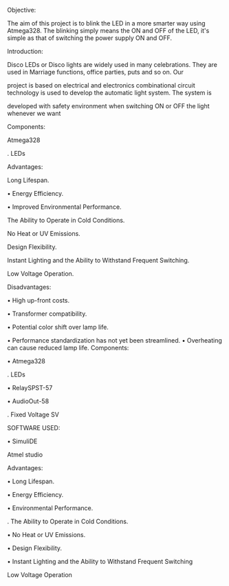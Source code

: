Objective:

The aim of this project is to blink the LED in a more smarter way using Atmega328. The blinking simply means the ON and OFF of the LED, it's simple as that of switching the power supply ON and OFF.

Introduction:

Disco LEDs or Disco lights are widely used in many celebrations. They are used in Marriage functions, office parties, puts and so on. Our

project is based on electrical and electronics combinational circuit technology is used to develop the automatic light system. The system is

developed with safety environment when switching ON or OFF the light whenever we want

Components:

Atmega328

. LEDs

Advantages:

Long Lifespan.

• Energy Efficiency.

• Improved Environmental Performance.

The Ability to Operate in Cold Conditions.

No Heat or UV Emissions.

Design Flexibility.

Instant Lighting and the Ability to Withstand Frequent Switching.

Low Voltage Operation.

Disadvantages:

• High up-front costs.

• Transformer compatibility.

• Potential color shift over lamp life.

• Performance standardization has not yet been streamlined. • Overheating can cause reduced lamp life.
Components:

• Atmega328

. LEDs

• RelaySPST-57

• AudioOut-58

. Fixed Voltage SV

SOFTWARE USED:

• SimuliDE

Atmel studio

Advantages:

• Long Lifespan.

• Energy Efficiency.

• Environmental Performance.

. The Ability to Operate in Cold Conditions.

• No Heat or UV Emissions.

• Design Flexibility.

• Instant Lighting and the Ability to Withstand Frequent Switching

Low Voltage Operation
